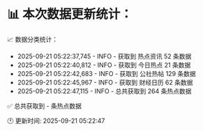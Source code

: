 📊 本次数据更新统计：
==========================

📈 数据分类统计：
- 2025-09-21 05:22:37,745 - INFO - 获取到 热点资讯 52 条数据
- 2025-09-21 05:22:40,812 - INFO - 获取到 今日热点 21 条数据
- 2025-09-21 05:22:42,683 - INFO - 获取到 公社热帖 129 条数据
- 2025-09-21 05:22:45,967 - INFO - 获取到 财经日历 62 条数据
- 2025-09-21 05:22:47,115 - INFO - 总共获取到 264 条热点数据

✅ 总共获取到 - 条热点数据

🕐 更新时间: 2025-09-21 05:22:47
